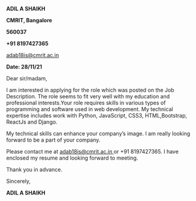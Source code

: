 ﻿



**ADIL A SHAIKH**

**CMRIT, Bangalore**

**560037**

**+91 8197427365**

<adab18is@cmrit.ac.in>

**Date: 28/11/21**

Dear sir/madam,

I am interested in applying for the role which was posted on the Job Description. The role seems to fit very well with my education and professional interests.Your role requires skills in various types of programming and software used in web development. My technical expertise includes work with Python, JavaScript, CSS3, HTML,Bootstrap, ReactJs and Django.

My technical skills can enhance your company’s image. I am really looking forward to be a part of your company.

Please contact me at [](mailto:adab18is@cmrit.ac.in)[ ](mailto:adab18is@cmrit.ac.in)<adab18is@cmrit.ac.in>[ ](mailto:adab18is@cmrit.ac.in)or +91 8197427365. I have enclosed my resume and looking forward to meeting.

Thank you in advance.

Sincerely,

**ADIL A SHAIKH**

